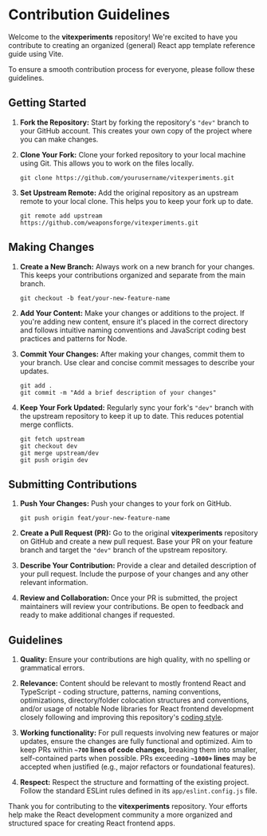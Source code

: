 # Contribution Guidelines

Welcome to the **vitexperiments** repository! We're excited to have you contribute to creating an organized (general) React app template reference guide using Vite.

To ensure a smooth contribution process for everyone, please follow these guidelines.

## Getting Started

1. **Fork the Repository:** Start by forking the repository's `"dev"` branch to your GitHub account. This creates your own copy of the project where you can make changes.

2. **Clone Your Fork:** Clone your forked repository to your local machine using Git. This allows you to work on the files locally.
   ```
   git clone https://github.com/yourusername/vitexperiments.git
   ```

3. **Set Upstream Remote:** Add the original repository as an upstream remote to your local clone. This helps you to keep your fork up to date.
   ```
   git remote add upstream https://github.com/weaponsforge/vitexperiments.git
   ```

## Making Changes

1. **Create a New Branch:** Always work on a new branch for your changes. This keeps your contributions organized and separate from the main branch.
   ```
   git checkout -b feat/your-new-feature-name
   ```

2. **Add Your Content:** Make your changes or additions to the project. If you're adding new content, ensure it's placed in the correct directory and follows intuitive naming conventions and JavaScript coding best practices and patterns for Node.

3. **Commit Your Changes:** After making your changes, commit them to your branch. Use clear and concise commit messages to describe your updates.
   ```
   git add .
   git commit -m "Add a brief description of your changes"
   ```

4. **Keep Your Fork Updated:** Regularly sync your fork's `"dev"` branch with the upstream repository to keep it up to date. This reduces potential merge conflicts.
   ```
   git fetch upstream
   git checkout dev
   git merge upstream/dev
   git push origin dev
   ```

## Submitting Contributions

1. **Push Your Changes:** Push your changes to your fork on GitHub.
   ```
   git push origin feat/your-new-feature-name
   ```

2. **Create a Pull Request (PR):** Go to the original **vitexperiments** repository on GitHub and create a new pull request. Base your PR on your feature branch and target the `"dev"` branch of the upstream repository.

3. **Describe Your Contribution:** Provide a clear and detailed description of your pull request. Include the purpose of your changes and any other relevant information.

4. **Review and Collaboration:** Once your PR is submitted, the project maintainers will review your contributions. Be open to feedback and ready to make additional changes if requested.

## Guidelines

1. **Quality:** Ensure your contributions are high quality, with no spelling or grammatical errors.

2. **Relevance:** Content should be relevant to mostly frontend React and TypeScript - coding structure, patterns, naming conventions, optimizations, directory/folder colocation structures and conventions, and/or usage of notable Node libraries for React frontend development closely following and improving this repository's [coding style](/docs/CODING_STYLE.md).

3. **Working functionality:** For pull requests involving new features or major updates, ensure the changes are fully functional and optimized. Aim to keep PRs within **`~700` lines of code changes**, breaking them into smaller, self-contained parts when possible. PRs exceeding **`~1000+` lines** may be accepted when justified (e.g., major refactors or foundational features).

4. **Respect:** Respect the structure and formatting of the existing project. Follow the standard ESLint rules defined in its `app/eslint.config.js` file.

Thank you for contributing to the **vitexperiments** repository. Your efforts help make the React development community a more organized and structured space for creating React frontend apps.
